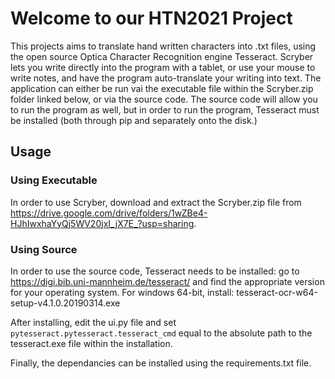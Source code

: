 # Welcome to our HTN2021 Project

This projects aims to translate hand written characters into .txt files, using the open source Optica Character Recognition engine Tesseract. Scryber lets you write directly into the program with a tablet, or use your mouse to write notes, and have the program auto-translate your writing into text. The application can either be run vai the executable file within the Scryber.zip folder linked below, or via the source code. The source code will allow you to run the program as well, but in order to run the program, Tesseract must be installed (both through pip and separately onto the disk.)

## Usage

### Using Executable
In order to use Scryber, download and extract the Scryber.zip file from https://drive.google.com/drive/folders/1wZBe4-HJhIwxhaYyQj5WV20jxI_jX7E_?usp=sharing.

### Using Source
In order to use the source code, Tesseract needs to be installed: go to https://digi.bib.uni-mannheim.de/tesseract/ and find the appropriate version for your operating system.
For windows 64-bit, install: tesseract-ocr-w64-setup-v4.1.0.20190314.exe

After installing, edit the ui.py file and set `pytesseract.pytesseract.tesseract_cmd` equal to the absolute path to the tesseract.exe file within the installation.

Finally, the dependancies can be installed using the requirements.txt file.
